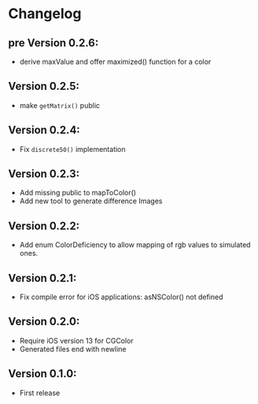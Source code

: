 # Changelog

## pre Version 0.2.6:
- derive maxValue and offer maximized() function for a color

## Version 0.2.5:
- make `getMatrix()` public

## Version 0.2.4:
- Fix `discrete50()` implementation

## Version 0.2.3:
- Add missing public to mapToColor()
- Add new tool to generate difference Images

## Version 0.2.2:
- Add enum ColorDeficiency to allow mapping of rgb values to simulated ones.

## Version 0.2.1:
- Fix compile error for iOS applications: asNSColor() not defined

## Version 0.2.0:
- Require iOS version 13 for CGColor
- Generated files end with newline

## Version 0.1.0:
- First release
